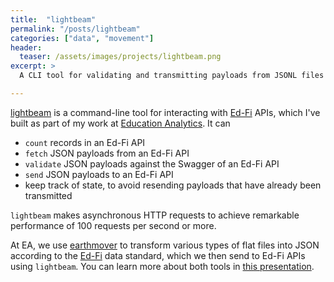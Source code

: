 ```yaml
---
title:  "lightbeam"
permalink: "/posts/lightbeam"
categories: ["data", "movement"]
header:
  teaser: /assets/images/projects/lightbeam.png
excerpt: >
  A CLI tool for validating and transmitting payloads from JSONL files into an Ed-Fi API.

---
```


[lightbeam](https://github.com/edanalytics/lightbeam) is a command-line tool for interacting with [Ed-Fi](https://www.ed-fi.org/) APIs, which I've built as part of my work at [Education Analytics](https://www.edanalytics.org/). It can
 * `count` records in an Ed-Fi API
 * `fetch` JSON payloads from an Ed-Fi API
 * `validate` JSON payloads against the Swagger of an Ed-Fi API
 * `send` JSON payloads to an Ed-Fi API
 * keep track of state, to avoid resending payloads that have already been transmitted

`lightbeam` makes asynchronous HTTP requests to achieve remarkable performance of 100 requests per second or more.

At EA, we use [earthmover](https://github.com/edanalytics/earthmover) to transform various types of flat files into JSON according to the [Ed-Fi](https://www.ed-fi.org/) data standard, which we then send to Ed-Fi APIs using `lightbeam`. You can learn more about both tools in [this presentation](https://tomreitz.github.io/edfi-earthmover-lightbeam-slides/).
